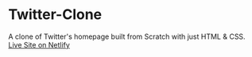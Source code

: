 # Twitter-Clone
 A clone of Twitter's homepage built from Scratch with just HTML & CSS.
 [Live Site on Netlify](http://twittersclone.netlify.com/)
 
